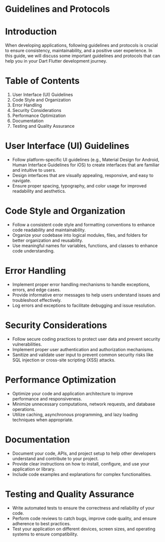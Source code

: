 # Guidelines and Protocols
# Introduction
When developing applications, following guidelines and protocols is crucial to ensure consistency, maintainability, and a positive user experience. In this guide, we will discuss some important guidelines and protocols that can help you in your Dart Flutter development journey.
# Table of Contents
1. User Interface (UI) Guidelines
2. Code Style and Organization
3. Error Handling
4. Security Considerations
5. Performance Optimization
6. Documentation
7. Testing and Quality Assurance
# User Interface (UI) Guidelines
- Follow platform-specific UI guidelines (e.g., Material Design for Android, Human Interface Guidelines for iOS) to create interfaces that are familiar and intuitive to users.
- Design interfaces that are visually appealing, responsive, and easy to navigate.
- Ensure proper spacing, typography, and color usage for improved readability and aesthetics.
# Code Style and Organization
- Follow a consistent code style and formatting conventions to enhance code readability and maintainability.
- Organize your codebase into logical modules, files, and folders for better organization and reusability.
- Use meaningful names for variables, functions, and classes to enhance code understanding.
# Error Handling
- Implement proper error handling mechanisms to handle exceptions, errors, and edge cases.
- Provide informative error messages to help users understand issues and troubleshoot effectively.
- Log errors and exceptions to facilitate debugging and issue resolution.
# Security Considerations
- Follow secure coding practices to protect user data and prevent security vulnerabilities.
- Implement proper user authentication and authorization mechanisms.
- Sanitize and validate user input to prevent common security risks like SQL injection or cross-site scripting (XSS) attacks.
# Performance Optimization
- Optimize your code and application architecture to improve performance and responsiveness.
- Minimize unnecessary computations, network requests, and database operations.
- Utilize caching, asynchronous programming, and lazy loading techniques when appropriate.
# Documentation
- Document your code, APIs, and project setup to help other developers understand and contribute to your project.
- Provide clear instructions on how to install, configure, and use your application or library.
- Include code examples and explanations for complex functionalities.
# Testing and Quality Assurance
- Write automated tests to ensure the correctness and reliability of your code.
- Perform code reviews to catch bugs, improve code quality, and ensure adherence to best practices.
- Test your application on different devices, screen sizes, and operating systems to ensure compatibility.

